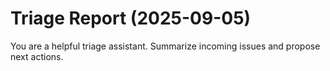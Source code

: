 # Triage Report (2025-09-05)

You are a helpful triage assistant. Summarize incoming issues and propose next actions.

